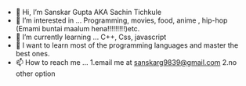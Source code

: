 - 👋 Hi, I’m Sanskar Gupta AKA Sachin Tichkule
- 👀 I’m interested in ... Programming, movies, food, anime , hip-hop (Emami buntai maalum hena!!!!!!!!!)etc.
- 🌱 I’m currently learning ... C++, Css, javascript
- 💞️ I want to learn most of the programming languages and master the best ones.
- 📫 How to reach me ... 1.email me at sanskarg9839@gmail.com 2.no other option



